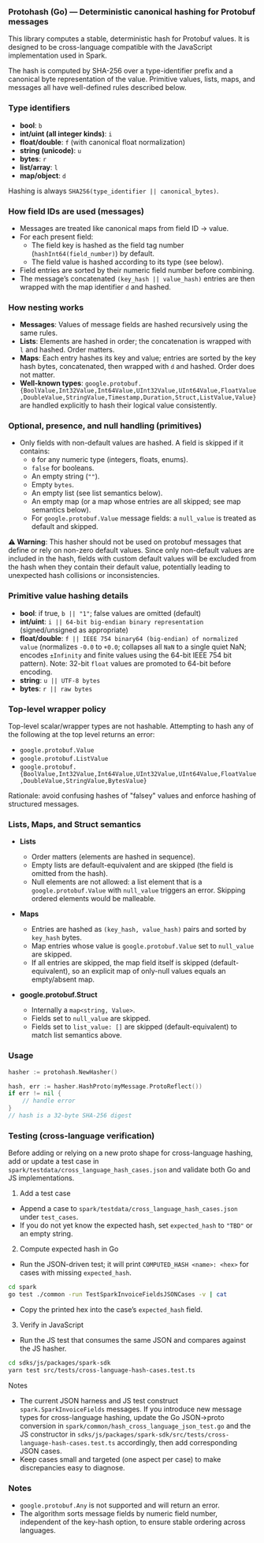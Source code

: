 ### Protohash (Go) — Deterministic canonical hashing for Protobuf messages

This library computes a stable, deterministic hash for Protobuf values. It is designed to be cross-language compatible with the JavaScript implementation used in Spark.

The hash is computed by SHA-256 over a type-identifier prefix and a canonical byte representation of the value. Primitive values, lists, maps, and messages all have well-defined rules described below.

### Type identifiers

- **bool**: `b`
- **int/uint (all integer kinds)**: `i`
- **float/double**: `f` (with canonical float normalization)
- **string (unicode)**: `u`
- **bytes**: `r`
- **list/array**: `l`
- **map/object**: `d`

Hashing is always `SHA256(type_identifier || canonical_bytes)`.

### How field IDs are used (messages)

- Messages are treated like canonical maps from field ID → value.
- For each present field:
  - The field key is hashed as the field tag number (`hashInt64(field_number)`) by default.
  - The field value is hashed according to its type (see below).
- Field entries are sorted by their numeric field number before combining.
- The message’s concatenated `(key_hash || value_hash)` entries are then wrapped with the map identifier `d` and hashed.

### How nesting works

- **Messages**: Values of message fields are hashed recursively using the same rules.
- **Lists**: Elements are hashed in order; the concatenation is wrapped with `l` and hashed. Order matters.
- **Maps**: Each entry hashes its key and value; entries are sorted by the key hash bytes, concatenated, then wrapped with `d` and hashed. Order does not matter.
- **Well-known types**: `google.protobuf.{BoolValue,Int32Value,Int64Value,UInt32Value,UInt64Value,FloatValue,DoubleValue,StringValue,Timestamp,Duration,Struct,ListValue,Value}` are handled explicitly to hash their logical value consistently.

### Optional, presence, and null handling (primitives)

- Only fields with non-default values are hashed. A field is skipped if it contains:
  - `0` for any numeric type (integers, floats, enums).
  - `false` for booleans.
  - An empty string (`""`).
  - Empty `bytes`.
  - An empty list (see list semantics below).
  - An empty map (or a map whose entries are all skipped; see map semantics below).
  - For `google.protobuf.Value` message fields: a `null_value` is treated as default and skipped.

**⚠️ Warning**: This hasher should not be used on protobuf messages that define or rely on non-zero default values. Since only non-default values are included in the hash, fields with custom default values will be excluded from the hash when they contain their default value, potentially leading to unexpected hash collisions or inconsistencies.

### Primitive value hashing details

- **bool**: if true, `b || "1"`; false values are omitted (default)
- **int/uint**: `i || 64-bit big-endian binary representation` (signed/unsigned as appropriate)
- **float/double**: `f || IEEE 754 binary64 (big-endian) of normalized value` (normalizes `-0.0` to `+0.0`; collapses all `NaN` to a single quiet NaN; encodes `±Infinity` and finite values using the 64-bit IEEE 754 bit pattern). Note: 32-bit `float` values are promoted to 64-bit before encoding.
- **string**: `u || UTF-8 bytes`
- **bytes**: `r || raw bytes`

### Top-level wrapper policy

Top-level scalar/wrapper types are not hashable. Attempting to hash any of the following at the top level returns an error:

- `google.protobuf.Value`
- `google.protobuf.ListValue`
- `google.protobuf.{BoolValue,Int32Value,Int64Value,UInt32Value,UInt64Value,FloatValue,DoubleValue,StringValue,BytesValue}`

Rationale: avoid confusing hashes of "falsey" values and enforce hashing of structured messages.

### Lists, Maps, and Struct semantics

- **Lists**

  - Order matters (elements are hashed in sequence).
  - Empty lists are default-equivalent and are skipped (the field is omitted from the hash).
  - Null elements are not allowed: a list element that is a `google.protobuf.Value` with `null_value` triggers an error. Skipping ordered elements would be malleable.

- **Maps**

  - Entries are hashed as `(key_hash, value_hash)` pairs and sorted by `key_hash` bytes.
  - Map entries whose value is `google.protobuf.Value` set to `null_value` are skipped.
  - If all entries are skipped, the map field itself is skipped (default-equivalent), so an explicit map of only-null values equals an empty/absent map.

- **google.protobuf.Struct**
  - Internally a `map<string, Value>`.
  - Fields set to `null_value` are skipped.
  - Fields set to `list_value: []` are skipped (default-equivalent) to match list semantics above.

### Usage

```go
hasher := protohash.NewHasher()

hash, err := hasher.HashProto(myMessage.ProtoReflect())
if err != nil {
    // handle error
}
// hash is a 32-byte SHA-256 digest
```

### Testing (cross-language verification)

Before adding or relying on a new proto shape for cross-language hashing, add or update a test case in `spark/testdata/cross_language_hash_cases.json` and validate both Go and JS implementations.

1. Add a test case

- Append a case to `spark/testdata/cross_language_hash_cases.json` under `test_cases`.
- If you do not yet know the expected hash, set `expected_hash` to `"TBD"` or an empty string.

2. Compute expected hash in Go

- Run the JSON-driven test; it will print `COMPUTED_HASH <name>: <hex>` for cases with missing `expected_hash`.

```bash
cd spark
go test ./common -run TestSparkInvoiceFieldsJSONCases -v | cat
```

- Copy the printed hex into the case’s `expected_hash` field.

3. Verify in JavaScript

- Run the JS test that consumes the same JSON and compares against the JS hasher.

```bash
cd sdks/js/packages/spark-sdk
yarn test src/tests/cross-language-hash-cases.test.ts
```

Notes

- The current JSON harness and JS test construct `spark.SparkInvoiceFields` messages. If you introduce new message types for cross-language hashing, update the Go JSON→proto conversion in `spark/common/hash_cross_language_json_test.go` and the JS constructor in `sdks/js/packages/spark-sdk/src/tests/cross-language-hash-cases.test.ts` accordingly, then add corresponding JSON cases.
- Keep cases small and targeted (one aspect per case) to make discrepancies easy to diagnose.

### Notes

- `google.protobuf.Any` is not supported and will return an error.
- The algorithm sorts message fields by numeric field number, independent of the key-hash option, to ensure stable ordering across languages.
